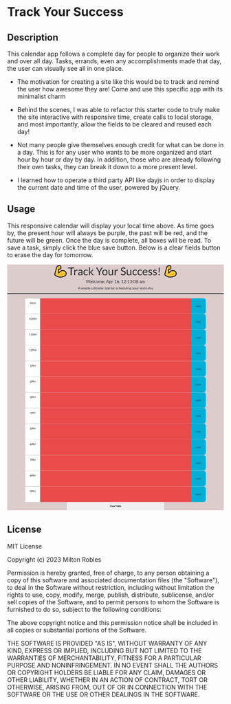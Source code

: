 # Track Your Success

## Description

This calendar app follows a complete day for people to organize their work and over all day. Tasks, errands, even any accomplishments made that day, the user can visually see all in one place.

- The motivation for creating a site like this would be to track and remind the user how awesome they are! Come and use this specific app with its minimalist charm

- Behind the scenes, I was able to refactor this starter code to truly make the site interactive with responsive time, create calls to local storage, and most importantly, allow the fields to be cleared and reused each day!

- Not many people give themselves enough credit for what can be done in a day. This is for any user who wants to be more organized and start hour by hour or day by day. In addition, those who are already following their own tasks, they can break it down to a more present level.

- I learned how to operate a third party API like dayjs in order to display the current date and time of the user, powered by jQuery.

## Usage

This responsive calendar will display your local time above. As time goes by, the present hour will always be purple, the past will be red, and the future will be green. Once the day is complete, all boxes will be read. To save a task, simply click the blue save button. Below is a clear fields button to erase the day for tomorrow. 


![alt text](./Assets/screencapture-file-C-Users-milto-bootcamp-Homework-Track-Your-Success-index-html-2023-04-16-00_13_08.png)

## License
MIT License

Copyright (c) 2023 Milton Robles

Permission is hereby granted, free of charge, to any person obtaining a copy
of this software and associated documentation files (the "Software"), to deal
in the Software without restriction, including without limitation the rights
to use, copy, modify, merge, publish, distribute, sublicense, and/or sell
copies of the Software, and to permit persons to whom the Software is
furnished to do so, subject to the following conditions:

The above copyright notice and this permission notice shall be included in all
copies or substantial portions of the Software.

THE SOFTWARE IS PROVIDED "AS IS", WITHOUT WARRANTY OF ANY KIND, EXPRESS OR
IMPLIED, INCLUDING BUT NOT LIMITED TO THE WARRANTIES OF MERCHANTABILITY,
FITNESS FOR A PARTICULAR PURPOSE AND NONINFRINGEMENT. IN NO EVENT SHALL THE
AUTHORS OR COPYRIGHT HOLDERS BE LIABLE FOR ANY CLAIM, DAMAGES OR OTHER
LIABILITY, WHETHER IN AN ACTION OF CONTRACT, TORT OR OTHERWISE, ARISING FROM,
OUT OF OR IN CONNECTION WITH THE SOFTWARE OR THE USE OR OTHER DEALINGS IN THE
SOFTWARE.

  